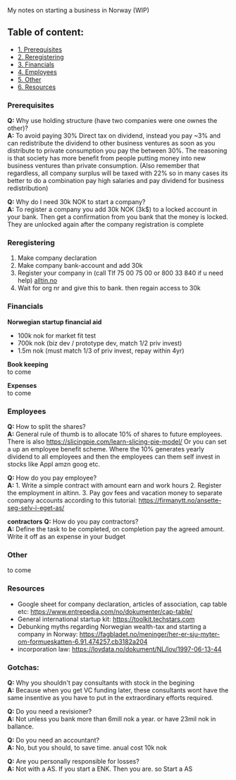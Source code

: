 My notes on starting a business in Norway<!--more--> (WIP)

## Table of content:
- [1. Prerequisites](#Prerequisites)
- [2. Reregistering](#Reregistering)
- [3. Financials](#Financials)
- [4. Employees](#Employees)
- [5. Other](#Other)
- [6. Resources](#Resources)

### Prerequisites
**Q:** Why use holding structure (have two companies were one ownes the other)?    
**A:** To avoid paying 30% Direct tax on dividend, instead you pay ~3% and can redistribute the dividend to other business ventures as soon as you distribute to private consumption you pay the between 30%. The reasoning is that society has more benefit from people putting money into new business ventures than private consumption. (Also remember that regardless, all company surplus will be taxed with 22% so in many cases its better to do a combination pay high salaries and pay dividend for business redistribution)

**Q:** Why do I need 30k NOK to start a company?     
**A:** To register a company you add 30k NOK (3k$) to a locked account in your bank. Then get a confirmation from you bank that the money is locked. They are unlocked again after the company registration is complete

### Reregistering
1. Make company declaration
2. Make company bank-account and add 30k
3. Register your company in (call Tlf 75 00 75 00 or 800 33 840 if u need help) [alltin.no](https://www.altinn.no/en/forms-overview/bronnoysund-register-centre/stiftelse-av-aksjeselskap/)  
4. Wait for org nr and give this to bank. then regain access to 30k

### Financials
**Norwegian startup financial aid**   
- 100k nok for market fit test
- 700k nok (biz dev / prototype dev, match 1/2 priv invest)
- 1.5m nok (must match 1/3 of priv invest, repay within 4yr)

**Book keeping**   
to come  

**Expenses**  
to come  

### Employees
**Q:** How to split the shares?   
**A:** General rule of thumb is to allocate 10% of shares to future employees. There is also https://slicingpie.com/learn-slicing-pie-model/ Or you can set a up an employee benefit scheme. Where the 10% generates yearly dividend to all employees and then the employees can them self invest in stocks like Appl amzn goog etc.

**Q:** How do you pay employee?   
**A:** 1. Write a simple contract with amount earn and work hours 2. Register the employment in altinn. 3. Pay gov fees and vacation money to separate company accounts according to this tutorial: https://firmanytt.no/ansette-seg-selv-i-eget-as/

**contractors**
**Q:** How do you pay contractors?   
**A:** Define the task to be completed, on completion pay the agreed amount. Write it off as an expense in your budget

### Other
to come

### Resources
- Google sheet for company declaration, articles of association, cap table etc: https://www.entrepedia.com/no/dokumenter/cap-table/
- General international startup kit: https://toolkit.techstars.com
- Debunking myths regarding Norwegian wealth-tax and starting a company in Norway: https://fagbladet.no/meninger/her-er-sju-myter-om-formueskatten-6.91.474257.cb3182a204
- incorporation law: https://lovdata.no/dokument/NL/lov/1997-06-13-44

### Gotchas:
**Q:** Why you shouldn't pay consultants with stock in the begining    
**A:** Because when you get VC funding later, these consultants wont have the same insentive as you have to put in the extraordinary efforts required.  

**Q:** Do you need a revisioner?   
**A:** Not unless you bank more than 6mill nok a year. or have 23mil nok in ballance.

**Q:** Do you need an accountant?   
**A:** No, but you should, to save time. anual cost 10k nok   

**Q:** Are you personally responsible for losses?    
**A:** Not with a AS. If you start a ENK. Then you are. so Start a AS   
